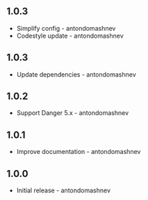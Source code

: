## 1.0.3

* Simplify config - antondomashnev
* Codestyle update - antondomashnev

## 1.0.3

* Update dependencies - antondomashnev

## 1.0.2

* Support Danger 5.x - antondomashnev

## 1.0.1

* Improve documentation - antondomashnev

## 1.0.0

* Initial release - antondomashnev
